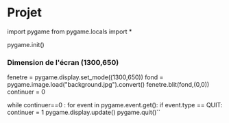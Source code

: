 # Projet
import pygame
from pygame.locals import *

pygame.init()
### Dimension de l'écran (1300,650)
fenetre = pygame.display.set_mode((1300,650))
fond = pygame.image.load("background.jpg").convert()
fenetre.blit(fond,(0,0))
continuer = 0

while continuer==0 :
    for event in pygame.event.get():
        if event.type == QUIT:
            continuer = 1
        pygame.display.update()
pygame.quit()``
